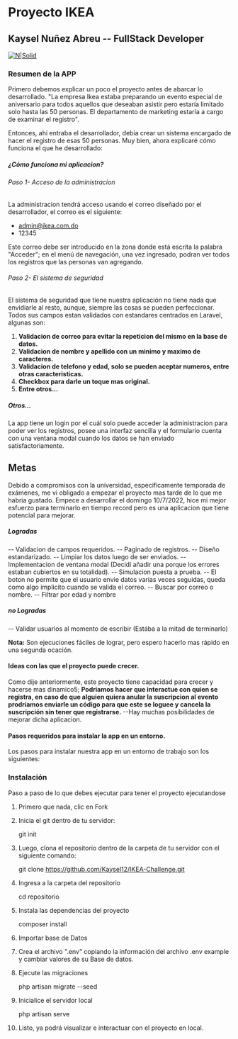 # Proyecto IKEA
## Kaysel Nuñez Abreu -- FullStack Developer

[![N|Solid](https://cldup.com/dTxpPi9lDf.thumb.png)](https://nodesource.com/products/nsolid)


### Resumen de la APP
Primero debemos explicar un poco el proyecto antes de abarcar lo desarrollado.
"La empresa Ikea estaba preparando un evento especial de aniversario para todos aquellos que deseaban asistir pero estaría limitado solo hasta las 50 personas. El departamento de marketing estaría a cargo de examinar el registro".

Entonces, ahí entraba el desarrollador, debía crear un sistema encargado de hacer el registro de esas 50 personas. Muy bien, ahora explicaré cómo funciona el que he desarrollado:

##### ¿Cómo funciona mi aplicacion?
###### Paso 1- Acceso de la administracion
La administracion tendrá acceso usando el correo diseñado por el desarrollador, el correo es el siguiente:

- admin@ikea.com.do
- 12345


Este correo debe ser introducido en la zona donde está escrita la palabra "Acceder"; en el menú de navegación, una vez ingresado, podran ver todos los registros que las personas van agregando.

###### Paso 2- El sistema de seguridad
El sistema de seguridad que tiene nuestra aplicación no tiene nada que envidiarle al resto, aunque, siempre las cosas se pueden perfeccionar. Todos sus campos estan validados con estandares centrados en Laravel, algunas son: 
1) **Validacion de correo para evitar la repeticion del mismo en la base de datos.**
2) **Validacion de nombre y apellido con un minimo y maximo de caracteres.**
3) **Validacion de telefono y edad, solo se pueden aceptar numeros, entre otras caracteristicas.**
4) **Checkbox para darle un toque mas original.**
5) **Entre otros...**

##### Otros...
La app tiene un login por el cuál solo puede acceder la administracion para poder ver los registros, posee una interfaz sencilla y el formulario cuenta con una ventana modal cuando los datos se han enviado satisfactoriamente.


## Metas
Debido a compromisos con la universidad, especificamente temporada de exámenes, me vi obligado a empezar el proyecto mas tarde de lo que me habria gustado. Empece a desarrollar el domingo 10/7/2022, hice mi mejor esfuerzo para terminarlo en tiempo record pero es una aplicacion que tiene potencial para mejorar.
##### Logradas
-- Validacion de campos requeridos.
-- Paginado de registros.
-- Diseño estandarizado.
-- Limpiar los datos luego de ser enviados.
-- Implementacion de ventana modal (Decidí añadir una porque los errores estaban cubiertos en su totalidad).
-- Simulacion puesta a prueba.
-- El boton no permite que el usuario envie datos varias veces seguidas, queda como algo implicito cuando se valida el correo.
-- Buscar por correo o nombre.
-- Filtrar por edad y nombre

##### no Logradas
-- Validar usuarios al momento de escribir (Estába a la mitad de terminarlo)

**Nota:**  Son ejecuciones fáciles de lograr, pero espero hacerlo mas rápido en una segunda ocación.

#### Ideas con las que el proyecto puede crecer.
Como dije anteriormente, este proyecto tiene capacidad para crecer y hacerse mas dinamico5; **Podriamos hacer que interactue con quien se registra, en caso de que alguien quiera anular la suscripcion al evento prodríamos enviarle un código para que este se loguee y cancela la suscripción sin tener que registrarse.**
--Hay muchas posibilidades de mejorar dicha aplicacion.

#### Pasos requeridos para instalar la app en un entorno.
Los pasos para instalar nuestra app en un entorno de trabajo son los siguientes:

### Instalación

Paso a paso de lo que debes ejecutar para tener el proyecto ejecutandose

 1. Primero que nada, clic en Fork 
 2. Inicia el git dentro de tu servidor:
    
    git init
    
 3. Luego, clona el repositorio dentro de la carpeta de tu servidor con el siguiente comando:
    
    git clone https://github.com/Kaysel12/IKEA-Challenge.git
    
 4. Ingresa a la carpeta del repositorio
    
    cd repositorio
    
 5. Instala las dependencias del proyecto
    
    composer install
   
6. Importar base de Datos

 7. Crea el archivo ".env" copiando la información del archivo .env example y cambiar valores de su Base de datos.
 
 8. Ejecute las migraciones
    
    php artisan migrate --seed
    
 9. Inicialice el servidor local
    
    php artisan serve
    
 10. Listo, ya podrá visualizar e interactuar con el proyecto en local.
